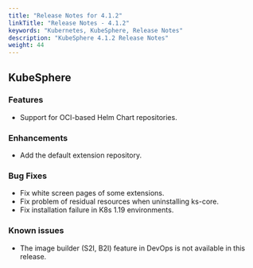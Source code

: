 ```yaml
---
title: "Release Notes for 4.1.2"
linkTitle: "Release Notes - 4.1.2"
keywords: "Kubernetes, KubeSphere, Release Notes"
description: "KubeSphere 4.1.2 Release Notes"
weight: 44
---
```


## KubeSphere

### Features

- Support for OCI-based Helm Chart repositories.

### Enhancements

- Add the default extension repository.

### Bug Fixes

- Fix white screen pages of some extensions.
- Fix problem of residual resources when uninstalling ks-core.
- Fix installation failure in K8s 1.19 environments.


### Known issues

- The image builder (S2I, B2I) feature in DevOps is not available in this release.